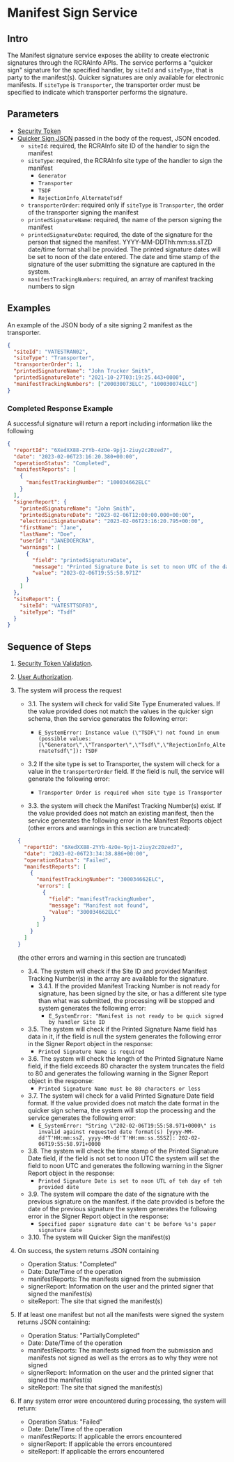 # Manifest Sign Service

## Intro

The Manifest signature service exposes the ability to create electronic signatures through the RCRAInfo APIs.
The service performs a "quicker sign" signature for the specified handler, by `siteId` and `siteType`, that is party to
the manifest(s). Quicker signatures are only available for electronic manifests. If `siteType` is `Transporter`, the
transporter order must be specified to indicate which transporter performs the signature.

## Parameters

- [Security Token](../authentication.md#security-tokens)
- [Quicker Sign JSON](https://github.com/USEPA/e-manifest/blob/master/Services-Information/Schema/quicker%20sign.json)
  passed in the body of the request, JSON encoded.
  - `siteId`: required, the RCRAInfo site ID of the handler to sign the manifest
  - `siteType`: required, the RCRAInfo site type of the handler to sign the manifest
    - `Generator`
    - `Transporter`
    - `TSDF`
    - `RejectionInfo_AlternateTsdf`
  - `transporterOrder`: required only if `siteType` is `Transporter`, the order of the transporter signing the
    manifest
  - `printedSignatureName`: required, the name of the person signing the manifest
  - `printedSignatureDate`: required, the date of the signature for the person that signed the manifest.
    YYYY-MM-DDThh:mm:ss.sTZD date/time format shall be provided. The printed signature dates will be set to noon of
    the date entered. The date and time stamp of the signature of the user submitting the signature are captured in
    the system.
  - `manifestTrackingNumbers`: required, an array of manifest tracking numbers to sign

## Examples

An example of the JSON body of a site signing 2 manifest as the transporter.

```json
{
  "siteId": "VATESTRAN02",
  "siteType": "Transporter",
  "transporterOrder": 1,
  "printedSignatureName": "John Trucker Smith",
  "printedSignatureDate": "2021-10-27T03:19:25.443+0000",
  "manifestTrackingNumbers": ["200030073ELC", "100030074ELC"]
}
```

### Completed Response Example

A successful signature will return a report including information like the following

```json
{
  "reportId": "6XedXX88-2YYb-4zOe-9pj1-2iuy2c20zed7",
  "date": "2023-02-06T23:16:20.380+00:00",
  "operationStatus": "Completed",
  "manifestReports": [
    {
      "manifestTrackingNumber": "100034662ELC"
    }
  ],
  "signerReport": {
    "printedSignatureName": "John Smith",
    "printedSignatureDate": "2023-02-06T12:00:00.000+00:00",
    "electronicSignatureDate": "2023-02-06T23:16:20.795+00:00",
    "firstName": "Jane",
    "lastName": "Doe",
    "userId": "JANEDOERCRA",
    "warnings": [
      {
        "field": "printedSignatureDate",
        "message": "Printed Signature Date is set to noon UTC of the day of the provided date",
        "value": "2023-02-06T19:55:58.971Z"
      }
    ]
  },
  "siteReport": {
    "siteId": "VATESTTSDF03",
    "siteType": "Tsdf"
  }
}
```

## Sequence of Steps

1. [Security Token Validation](../authentication.md#security-token-validation).
2. [User Authorization](../authentication.md#user-authorization).
3. The system will process the request

   - 3.1. The system will check for valid Site Type Enumerated values. If the value provided does not
     match the values in the quicker sign schema, then the service generates the following error:

     - `E_SystemError: Instance value (\"TSDF\") not found in enum (possible values:[\"Generator\",\"Transporter\",\"Tsdf\",\"RejectionInfo_AlternateTsdf\"]): TSDF`

   - 3.2 If the site type is set to Transporter, the system will check for a value in the `transporterOrder` field. If
     the field is null, the service will generate the following error:

     - `Transporter Order is required when site type is Transporter`

   - 3.3. the system will check the Manifest Tracking Number(s) exist. If the value provided does not match an existing
     manifest, then the service generates the following error in the Manifest Reports object (other errors and warnings
     in this section are truncated):

   ```json
   {
     "reportId": "6XedXX88-2YYb-4zOe-9pj1-2iuy2c20zed7",
     "date": "2023-02-06T23:34:38.886+00:00",
     "operationStatus": "Failed",
     "manifestReports": [
       {
         "manifestTrackingNumber": "300034662ELC",
         "errors": [
           {
             "field": "manifestTrackingNumber",
             "message": "Manifest not found",
             "value": "300034662ELC"
           }
         ]
       }
     ]
   }
   ```

   (the other errors and warning in this section are truncated)

   - 3.4. The system will check if the Site ID and provided Manifest Tracking Number(s) in the array are available for
     the signature.
     - 3.4.1. If the provided Manifest Tracking Number is not ready for signature, has been signed by the site, or
       has a different site type than what was submitted, the processing will be stopped and system generates the
       following error:
       - `E_SystemError: "Manifest is not ready to be quick signed by handler Site ID`
   - 3.5. The system will check if the Printed Signature Name field has data in it, if the field is null the system
     generates the following error in the Signer Report object in the response:
     - `Printed Signature Name is required`
   - 3.6. The system will check the length of the Printed Signature Name field, if the field exceeds 80 character the
     system truncates the field to 80 and generates the following warning in the Signer Report object in the response:
     - `Printed Signature Name must be 80 characters or less`
   - 3.7. The system will check for a valid Printed Signature Date field format. If the value provided does not match
     the date format in the quicker sign schema, the system will stop the processing and the service generates the
     following error:
     - `E_SystemError: "String \"202-02-06T19:55:58.971+0000\" is invalid against requested date format(s) [yyyy-MM-dd'T'HH:mm:ssZ, yyyy-MM-dd'T'HH:mm:ss.SSSZ]: 202-02- 06T19:55:58.971+0000`
   - 3.8. The system will check the time stamp of the Printed Signature Date field, if the field is not set to noon UTC
     the system will set the field to noon UTC and generates the following warning in the Signer Report object in the
     response:
     - `Printed Signature Date is set to noon UTL of teh day of teh provided date`
   - 3.9. The system will compare the date of the signature with the previous signature on the manifest. if the date
     provided is before the date of the previous signature the system generates the following error in the Signer
     Report object in the response:
     - `Specified paper signature date can't be before %s's paper signature date`
   - 3.10. The system will Quicker Sign the manifest(s)

4. On success, the system returns JSON containing

   - Operation Status: "Completed"
   - Date: Date/Time of the operation
   - manifestReports: The manifests signed from the submission
   - signerReport: Information on the user and the printed signer that signed the manifest(s)
   - siteReport: The site that signed the manifest(s)

5. If at least one manifest but not all the manifests were signed the system returns JSON containing:

   - Operation Status: "PartiallyCompleted"
   - Date: Date/Time of the operation
   - manifestReports: The manifests signed from the submission and manifests not signed as
     well as the errors as to why they were not signed
   - signerReport: Information on the user and the printed signer that signed the manifest(s)
   - siteReport: The site that signed the manifest(s)

6. If any system error were encountered during processing, the system will return:
   - Operation Status: "Failed"
   - Date: Date/Time of the operation
   - manifestReports: If applicable the errors encountered
   - signerReport: If applicable the errors encountered
   - siteReport: If applicable the errors encountered
